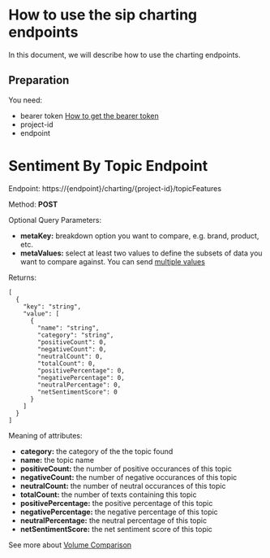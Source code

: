 # How to use the sip charting endpoints

In this document, we will describe how to use the charting endpoints.

## Preparation

You need:

* bearer token [How to get the bearer token](https://github.com/Symanto/howto-api/blob/master/authentication.md)
* project-id
* endpoint

# Sentiment By Topic Endpoint

Endpoint: https://{endpoint}/charting/{project-id}/topicFeatures

Method: **POST**

Optional Query Parameters:
 
* **metaKey:** breakdown option you want to compare, e.g. brand, product, etc.
* **metaValues:** select at least two values to define the subsets of data you want to compare against. You can send [multiple values](https://stackoverflow.com/questions/24059773/correct-way-to-pass-multiple-values-for-same-parameter-name-in-get-request) 

Returns:

```
[
  {
    "key": "string",
    "value": [
      {
        "name": "string",
        "category": "string",
        "positiveCount": 0,
        "negativeCount": 0,
        "neutralCount": 0,
        "totalCount": 0,
        "positivePercentage": 0,
        "negativePercentage": 0,
        "neutralPercentage": 0,
        "netSentimentScore": 0
      }
    ]
  }
]
```

Meaning of attributes:

* **category:** the category of the the topic found
* **name:** the topic name
* **positiveCount:** the number of positive occurances of this topic
* **negativeCount:** the number of negative occurances of this topic
* **neutralCount:** the number of neutral occurances of this topic
* **totalCount:** the number of texts containing this topic
* **positivePercentage:** the positive percentage of this topic
* **negativePercentage:** the negative percentage of this topic
* **neutralPercentage:** the neutral percentage of this topic
* **netSentimentScore:** the net sentiment score of this topic

See more about [Volume Comparison](https://help.symanto.com/knowledge/comparison)
